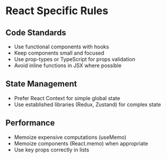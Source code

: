 # React Specific Rules

## Code Standards
- Use functional components with hooks
- Keep components small and focused
- Use prop-types or TypeScript for props validation
- Avoid inline functions in JSX where possible

## State Management
- Prefer React Context for simple global state
- Use established libraries (Redux, Zustand) for complex state

## Performance
- Memoize expensive computations (useMemo)
- Memoize components (React.memo) when appropriate
- Use key props correctly in lists


